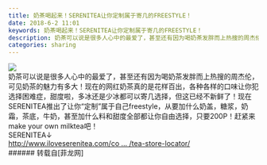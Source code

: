 ```yaml
---
title: 奶茶喝起来！SERENITEA让你定制属于寄几的FREESTYLE！
date: 2018-6-2 11:01
keywords: 奶茶喝起来！SERENITEA让你定制属于寄几的FREESTYLE！
description: 奶茶可以说是很多人心中的最爱了，甚至还有因为喝奶茶发胖而上热搜的周杰伦，可见奶茶的魅力有多大！现在的网红奶茶真的是花样百出，各种各样的口味让你犯选择困难症，甜度啦，多冰还是少冰都可以寄几选择，但这已经不新鲜了！现在SERENITEA推出了让你“定制”属于自己freestyle，从要加什么奶盖，糖浆，奶霜，茶底，牛奶，甚至加什么料和甜度全部都让你自由选择，只要200P！赶紧来make your own milktea吧！SERENITEA↓http://www.iloveserenitea.com/co ... /tea-store-locator/
categories: sharing
---
```

<td class="t_f" id="postmessage_1383587">


<img aid="846047" data-cf-modified-9168006ba8fe0a01f1fea2b3-="" file="data/attachment/forum/201806/02/104821iqawqzpa4h6l46d2.jpg.thumb.jpg" id="aimg_846047" inpost="1" onclick="" onmouseover="" src="http://www.flw.ph/data/attachment/forum/201806/02/104821iqawqzpa4h6l46d2.jpg" style="cursor:pointer" zoomfile="data/attachment/forum/201806/02/104821iqawqzpa4h6l46d2.jpg"/>


<br/>
奶茶可以说是很多人心中的最爱了，甚至还有因为喝奶茶发胖而上热搜的周杰伦，可见奶茶的魅力有多大！现在的网红奶茶真的是花样百出，各种各样的口味让你犯选择困难症，甜度啦，多冰还是少冰都可以寄几选择，但这已经不新鲜了！现在SERENITEA推出了让你“定制”属于自己freestyle，从要加什么奶盖，糖浆，奶霜，茶底，牛奶，甚至加什么料和甜度全部都让你自由选择，只要200P！赶紧来make your own milktea吧！<br/>
SERENITEA↓<br/>
<a href="http://www.iloveserenitea.com/contact-tea-store/tea-store-locator/" target="_blank">http://www.iloveserenitea.com/co ... /tea-store-locator/</a><br/>
</td>
###### 转载自[菲龙网]